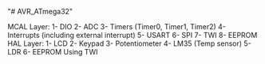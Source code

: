 "# AVR_ATmega32" 


MCAL Layer: 
1- DIO 
2- ADC 
3- Timers (Timer0, Timer1, Timer2) 
4- Interrupts (including external interrupt) 
5- USART 
6- SPI 
7- TWI 
8- EEPROM
HAL Layer: 
1- LCD 
2- Keypad 
3- Potentiometer 
4- LM35 (Temp sensor) 
5- LDR 
6- EEPROM Using TWI
